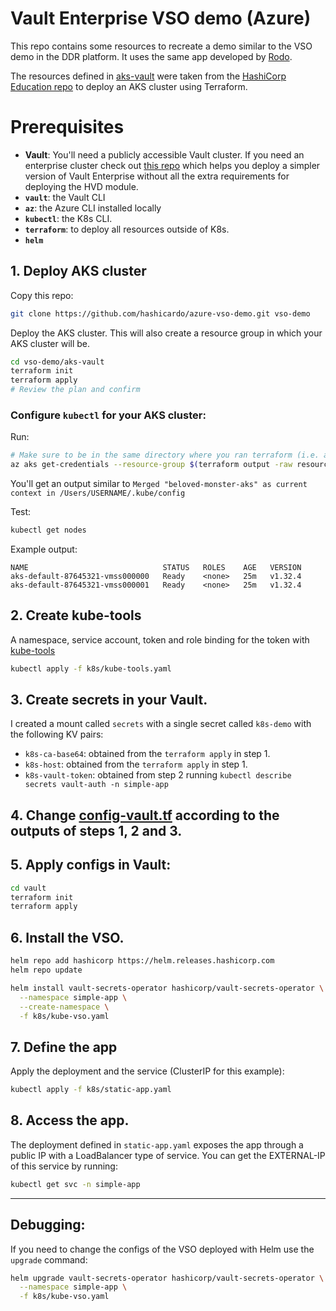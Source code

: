 # Vault Enterprise VSO demo (Azure)

This repo contains some resources to recreate a demo similar to the VSO demo in the DDR platform. It uses the same app developed by [Rodo](https://github.com/shoootyou).

The resources defined in [aks-vault](./aks-vault/) were taken from the [HashiCorp Education repo](https://github.com/hashicorp-education/learn-terraform-provision-aks-cluster) to deploy an AKS cluster using Terraform.

# Prerequisites
- **Vault**: You'll need a publicly accessible Vault cluster. If you need an enterprise cluster check out [this repo](https://github.com/hashicardo/vault-enterprise-demo) which helps you deploy a simpler version of Vault Enterprise without all the extra requirements for deploying the HVD module.
- **`vault`**: the Vault CLI
- **`az`**: the Azure CLI installed locally
- **`kubectl`**: the K8s CLI.
- **`terraform`**: to deploy all resources outside of K8s.
- **`helm`**

## 1. Deploy AKS cluster
Copy this repo:
```bash
git clone https://github.com/hashicardo/azure-vso-demo.git vso-demo
```

Deploy the AKS cluster. This will also create a resource group in which your AKS cluster will be.
```bash
cd vso-demo/aks-vault
terraform init
terraform apply
# Review the plan and confirm
```

### Configure `kubectl` for your AKS cluster:
Run:
```bash
# Make sure to be in the same directory where you ran terraform (i.e. aks-vault)
az aks get-credentials --resource-group $(terraform output -raw resource_group_name) --name $(terraform output -raw kubernetes_cluster_name)
```

You'll get an output similar to `Merged "beloved-monster-aks" as current context in /Users/USERNAME/.kube/config`

Test:
```bash
kubectl get nodes
```
Example output:
```nocopy
NAME                              STATUS   ROLES    AGE   VERSION
aks-default-87645321-vmss000000   Ready    <none>   25m   v1.32.4
aks-default-87645321-vmss000001   Ready    <none>   25m   v1.32.4
```

## 2. Create kube-tools
A namespace, service account, token and role binding for the token with [kube-tools](./k8s/kube-tools.yaml)
```bash
kubectl apply -f k8s/kube-tools.yaml
```
## 3. Create secrets in your Vault. 
I created a mount called `secrets` with a single secret called `k8s-demo` with the following KV pairs:
- `k8s-ca-base64`: obtained from the `terraform apply` in step 1.
- `k8s-host`: obtained from the `terraform apply` in step 1.
- `k8s-vault-token`: obtained from step 2 running `kubectl describe secrets vault-auth -n simple-app`
## 4. Change [config-vault.tf](./vault/config-vault.tf) according to the outputs of steps 1, 2 and 3.
## 5. Apply configs in Vault:
```bash
cd vault
terraform init
terraform apply
```
## 6. Install the VSO. 
```bash
helm repo add hashicorp https://helm.releases.hashicorp.com
helm repo update

helm install vault-secrets-operator hashicorp/vault-secrets-operator \
  --namespace simple-app \
  --create-namespace \
  -f k8s/kube-vso.yaml
```
## 7. Define the app 
Apply the deployment and the service (ClusterIP for this example):
```bash
kubectl apply -f k8s/static-app.yaml
```
## 8. Access the app.
The deployment defined in `static-app.yaml` exposes the app through a public IP with a LoadBalancer type of service. You can get the EXTERNAL-IP of this service by running:
```bash
kubectl get svc -n simple-app
``` 

---
## Debugging:
If you need to change the configs of the VSO deployed with Helm use the `upgrade` command:
```bash
helm upgrade vault-secrets-operator hashicorp/vault-secrets-operator \
  --namespace simple-app \
  -f k8s/kube-vso.yaml
```